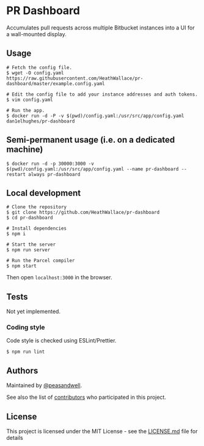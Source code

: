 # PR Dashboard

Accumulates pull requests across multiple Bitbucket instances into a UI for a wall-mounted display.

## Usage

```shell
# Fetch the config file.
$ wget -O config.yaml https://raw.githubusercontent.com/HeathWallace/pr-dashboard/master/example.config.yaml

# Edit the config file to add your instance addresses and auth tokens.
$ vim config.yaml

# Run the app.
$ docker run -d -P -v $(pwd)/config.yaml:/usr/src/app/config.yaml dan1elhughes/pr-dashboard
```

## Semi-permanent usage (i.e. on a dedicated machine)

```shell
$ docker run -d -p 30000:3000 -v $(pwd)/config.yaml:/usr/src/app/config.yaml --name pr-dashboard --restart always pr-dashboard
```

## Local development

```shell
# Clone the repository
$ git clone https://github.com/HeathWallace/pr-dashboard
$ cd pr-dashboard

# Install dependencies
$ npm i

# Start the server
$ npm run server

# Run the Parcel compiler
$ npm start
```

Then open `localhost:3000` in the browser.

## Tests

Not yet implemented.

### Coding style

Code style is checked using ESLint/Prettier.

```
$ npm run lint
```

## Authors

Maintained by [@peasandwell](https://github.com/peasandwell).

See also the list of [contributors](https://github.com/heathwallace/pr-dashboard/contributors) who participated in this project.

## License

This project is licensed under the MIT License - see the [LICENSE.md](LICENSE.md) file for details
